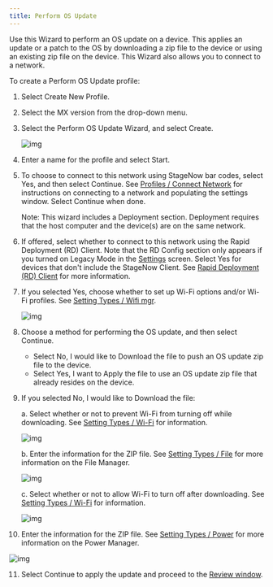 ```yaml
---
title: Perform OS Update
---
```

Use this Wizard to perform an OS update on a device. This applies an update or a patch to the OS by downloading a zip file to the device or using an existing zip file on the device.  This Wizard also allows you to connect to a network. 

To create a Perform OS Update profile:

1. Select Create New Profile.

2. Select the MX version from the drop-down menu.

3. Select the Perform OS Update Wizard, and select Create.

    ![img](images/profiles/OSupdate_name.jpg)

4. Enter a name for the profile and select Start.

5. To choose to connect to this network using StageNow bar codes, select Yes, and then select Continue. See [Profiles / Connect Network](/stagenow/2-2/Profiles/ConnectNetwork) for instructions on connecting to a network and populating the settings window. Select Continue when done.

    Note: This wizard includes a Deployment section. Deployment requires that the host computer and the device(s) are on the same network. 

6. If offered, select whether to connect to this network using the Rapid Deployment (RD) Client. Note that the RD Config section only appears if you turned on Legacy Mode in the [Settings](/stagenow/2-2/gettingstarted?Settings) screen. Select Yes for devices that don't include the StageNow Client. See [Rapid Deployment (RD) Client](/stagenow/2-2/stageclient?Rapid%20Deployment%20Client) for more information.

7. If you selected Yes, choose whether to set up Wi-Fi options and/or Wi-Fi profiles. See [Setting Types / Wifi mgr](/stagenow/2-2/csp/wifi).

    ![img](images/profiles/OSupdate_deploy1.jpg)

8. Choose a method for performing the OS update, and then select Continue.

    * Select No, I would like to Download the file to push an OS update zip file to the device.
    * Select Yes, I want to Apply the file to use an OS update zip file that already resides on the device.

9. If you selected No, I would like to Download the file: 

    a. Select whether or not to prevent Wi-Fi from turning off while downloading. See [Setting Types / Wi-Fi](/stagenow/2-2/csp/wifi) for information.

    ![img](images/profiles/OSupdate_sleep.jpg)

    b. Enter the information for the ZIP file. See [Setting Types / File](/stagenow/2-2/csp/file) for more information on the File Manager.

    ![img](images/profiles/OSupdate_setting.jpg)

    c. Select whether or not to allow Wi-Fi to turn off after downloading. See [Setting Types / Wi-Fi](/stagenow/2-2/csp/wifi) for information.

    ![img](images/profiles/OSupdate_sleep2.jpg)


10. Enter the information for the ZIP file. See [Setting Types / Power](/stagenow/2-2/csp/power) for more information on the Power Manager.

   ![img](images/profiles/OSupdate_sourcefile.jpg)

11. Select Continue to apply the update and proceed to the [Review window](/stagenow/2-2/stagingprofiles?Review).

